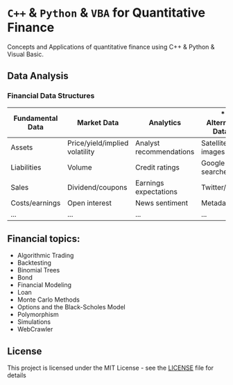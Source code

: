 # `C++` & `Python` & `VBA` for Quantitative Finance
Concepts and Applications of quantitative finance using C++ & Python & Visual Basic.

## Data Analysis
### Financial Data Structures

**Fundamental Data** | **Market Data** | **Analytics** | ** Alternative Data**
-------------------- | --------------- | ------------- | ---------------------
Assets | Price/yield/implied volatility | Analyst recommendations | Satellite/CCTV images
Liabilities | Volume | Credit ratings | Google searches
Sales | Dividend/coupons | Earnings expectations | Twitter/chats
Costs/earnings | Open interest | News sentiment | Metadata
... | ... | ... | ...




## Financial topics: 

- Algorithmic Trading
- Backtesting
- Binomial Trees
- Bond 
- Financial Modeling
- Loan
- Monte Carlo Methods
- Options and the Black-Scholes Model
- Polymorphism
- Simulations
- WebCrawler


## License
This project is licensed under the MIT License - see the [LICENSE](LICENSE) file for details
